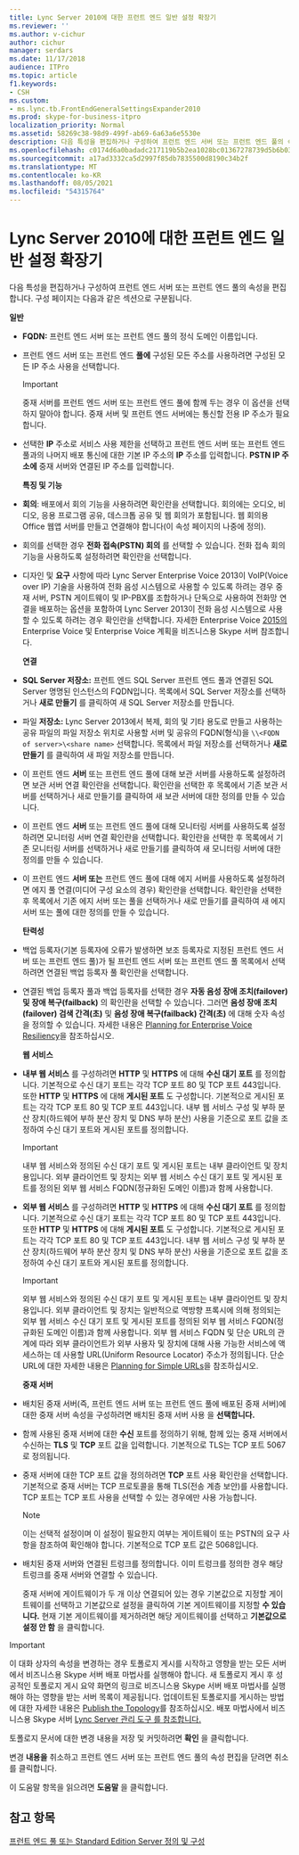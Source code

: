 ```yaml
---
title: Lync Server 2010에 대한 프런트 엔드 일반 설정 확장기
ms.reviewer: ''
ms.author: v-cichur
author: cichur
manager: serdars
ms.date: 11/17/2018
audience: ITPro
ms.topic: article
f1.keywords:
- CSH
ms.custom:
- ms.lync.tb.FrontEndGeneralSettingsExpander2010
ms.prod: skype-for-business-itpro
localization_priority: Normal
ms.assetid: 58269c38-98d9-499f-ab69-6a63a6e5530e
description: 다음 특성을 편집하거나 구성하여 프런트 엔드 서버 또는 프런트 엔드 풀의 속성을 편집합니다. 구성 페이지는 다음과 같은 섹션으로 구분됩니다.
ms.openlocfilehash: c0174d6a0badadc217119b5b2ea1028bc01367278739d5b6b03bb4ae83c0f21d
ms.sourcegitcommit: a17ad3332ca5d2997f85db7835500d8190c34b2f
ms.translationtype: MT
ms.contentlocale: ko-KR
ms.lasthandoff: 08/05/2021
ms.locfileid: "54315764"
---
```

# <a name="front-end-general-settings-expander-for-lync-server-2010"></a>Lync Server 2010에 대한 프런트 엔드 일반 설정 확장기

다음 특성을 편집하거나 구성하여 프런트 엔드 서버 또는 프런트 엔드 풀의 속성을 편집합니다. 구성 페이지는 다음과 같은 섹션으로 구분됩니다.

 **일반**

- **FQDN:** 프런트 엔드 서버 또는 프런트 엔드 풀의 정식 도메인 이름입니다.

- 프런트 엔드 서버 또는 프런트 엔드 **풀에** 구성된 모든 주소를 사용하려면 구성된 모든 IP 주소 사용을 선택합니다.

    > [!IMPORTANT]
    > 중재 서버를 프런트 엔드 서버 또는 프런트 엔드 풀에 함께 두는 경우 이 옵션을 선택하지 말아야 합니다. 중재 서버 및 프런트 엔드 서버에는 통신할 전용 IP 주소가 필요합니다.

- 선택한 **IP** 주소로 서비스 사용 제한을 선택하고 프런트 엔드 서버 또는 프런트 엔드 풀과의 나머지 배포 통신에 대한 기본 IP 주소의 **IP** 주소를 입력합니다. **PSTN IP 주소에** 중재 서버와 연결된 IP 주소를 입력합니다.

    **특징 및 기능**

- **회의**: 배포에서 회의 기능을 사용하려면 확인란을 선택합니다. 회의에는 오디오, 비디오, 응용 프로그램 공유, 데스크톱 공유 및 웹 회의가 포함됩니다. 웹 회의용 Office 웹앱 서버를 만들고 연결해야 합니다(이 속성 페이지의 나중에 정의).

- 회의를 선택한 경우 **전화 접속(PSTN) 회의** 를 선택할 수 있습니다. 전화 접속 회의 기능을 사용하도록 설정하려면 확인란을 선택합니다.

- 디자인 및 **요구** 사항에 따라 Lync Server Enterprise Voice 2013이 VoIP(Voice over IP) 기술을 사용하여 전화 음성 시스템으로 사용할 수 있도록 하려는 경우 중재 서버, PSTN 게이트웨이 및 IP-PBX를 조합하거나 단독으로 사용하여 전화망 연결을 배포하는 옵션을 포함하여 Lync Server 2013이 전화 음성 시스템으로 사용할 수 있도록 하려는 경우 확인란을 선택합니다. 자세한 Enterprise Voice [2015의](../../plan-your-deployment/enterprise-voice-solution/enterprise-voice.md) Enterprise Voice 및 Enterprise Voice 계획을 비즈니스용 Skype 서버 참조합니다. [](/previous-versions/office/lync-server-2013/lync-server-2013-enterprise-voice)

    **연결**

- **SQL Server 저장소:** 프런트 엔드 SQL Server 프런트 엔드 풀과 연결된 SQL Server 명명된 인스턴스의 FQDN입니다. 목록에서 SQL Server 저장소를 선택하거나 **새로 만들기** 를 클릭하여 새 SQL Server 저장소를 만듭니다.

- 파일 **저장소:** Lync Server 2013에서 복제, 회의 및 기타 용도로 만들고 사용하는 공유 파일의 파일 저장소 위치로 사용할 서버 및 공유의 FQDN(형식)을 `\\<FQDN of server>\<share name>` 선택합니다. 목록에서 파일 저장소를 선택하거나 **새로 만들기** 를 클릭하여 새 파일 저장소를 만듭니다.

- 이 프런트 엔드 **서버** 또는 프런트 엔드 풀에 대해 보관 서버를 사용하도록 설정하려면 보관 서버 연결 확인란을 선택합니다. 확인란을 선택한 후 목록에서 기존 보관 서버를 선택하거나  새로 만들기를 클릭하여 새 보관 서버에 대한 정의를 만들 수 있습니다.

- 이 프런트 엔드 **서버** 또는 프런트 엔드 풀에 대해 모니터링 서버를 사용하도록 설정하려면 모니터링 서버 연결 확인란을 선택합니다. 확인란을 선택한 후 목록에서 기존 모니터링 서버를 선택하거나  새로 만들기를 클릭하여 새 모니터링 서버에 대한 정의를 만들 수 있습니다.

- 이 프런트 엔드 **서버 또는** 프런트 엔드 풀에 대해 에지 서버를 사용하도록 설정하려면 에지 풀 연결(미디어 구성 요소의 경우) 확인란을 선택합니다. 확인란을 선택한 후 목록에서 기존 에지 서버 또는  풀을 선택하거나 새로 만들기를 클릭하여 새 에지 서버 또는 풀에 대한 정의를 만들 수 있습니다.

  **탄력성**

- 백업  등록자(기본 등록자에 오류가 발생하면 보조 등록자로 지정된 프런트 엔드 서버 또는 프런트 엔드 풀)가 될 프런트 엔드 서버 또는 프런트 엔드 풀 목록에서 선택하려면 연결된 백업 등록자 풀 확인란을 선택합니다.

- 연결된 백업 등록자 풀과 백업 등록자를 선택한 경우 **자동 음성 장애 조치(failover) 및 장애 복구(failback)** 의 확인란을 선택할 수 있습니다. 그러면 **음성 장애 조치(failover) 검색 간격(초)** 및 **음성 장애 복구(failback) 간격(초)** 에 대해 숫자 속성을 정의할 수 있습니다. 자세한 내용은 [Planning for Enterprise Voice Resiliency](/previous-versions/office/lync-server-2013/lync-server-2013-planning-for-enterprise-voice-resiliency)을 참조하십시오.

  **웹 서비스**

- **내부 웹 서비스** 를 구성하려면 **HTTP** 및 **HTTPS** 에 대해 **수신 대기 포트** 를 정의합니다. 기본적으로 수신 대기 포트는 각각 TCP 포트 80 및 TCP 포트 443입니다. 또한 **HTTP** 및 **HTTPS** 에 대해 **게시된 포트** 도 구성합니다. 기본적으로 게시된 포트는 각각 TCP 포트 80 및 TCP 포트 443입니다. 내부 웹 서비스 구성 및 부하 분산 장치(하드웨어 부하 분산 장치 및 DNS 부하 분산) 사용을 기준으로 포트 값을 조정하여 수신 대기 포트와 게시된 포트를 정의합니다.

    > [!IMPORTANT]
    > 내부 웹 서비스와 정의된 수신 대기 포트 및 게시된 포트는 내부 클라이언트 및 장치용입니다. 외부 클라이언트 및 장치는 외부 웹 서비스 수신 대기 포트 및 게시된 포트를 정의된 외부 웹 서비스 FQDN(정규화된 도메인 이름)과 함께 사용합니다.

- **외부 웹 서비스** 를 구성하려면 **HTTP** 및 **HTTPS** 에 대해 **수신 대기 포트** 를 정의합니다. 기본적으로 수신 대기 포트는 각각 TCP 포트 80 및 TCP 포트 443입니다. 또한 **HTTP** 및 **HTTPS** 에 대해 **게시된 포트** 도 구성합니다. 기본적으로 게시된 포트는 각각 TCP 포트 80 및 TCP 포트 443입니다. 내부 웹 서비스 구성 및 부하 분산 장치(하드웨어 부하 분산 장치 및 DNS 부하 분산) 사용을 기준으로 포트 값을 조정하여 수신 대기 포트와 게시된 포트를 정의합니다.

    > [!IMPORTANT]
    > 외부 웹 서비스와 정의된 수신 대기 포트 및 게시된 포트는 내부 클라이언트 및 장치용입니다. 외부 클라이언트 및 장치는 일반적으로 역방향 프록시에 의해 정의되는 외부 웹 서비스 수신 대기 포트 및 게시된 포트를 정의된 외부 웹 서비스 FQDN(정규화된 도메인 이름)과 함께 사용합니다. 외부 웹 서비스 FQDN 및 단순 URL의 관계에 따라 외부 클라이언트가 외부 사용자 및 장치에 대해 사용 가능한 서비스에 액세스하는 데 사용할 URL(Uniform Resource Locator) 주소가 정의됩니다. 단순 URL에 대한 자세한 내용은 [Planning for Simple URLs](/previous-versions/office/lync-server-2013/lync-server-2013-planning-for-simple-urls)을 참조하십시오.

  **중재 서버**

- 배치된  중재 서버(즉, 프런트 엔드 서버 또는 프런트 엔드 풀에 배포된 중재 서버)에 대한 중재 서버 속성을 구성하려면 배치된 중재 서버 사용 을 **선택합니다.**

- 함께 사용된 중재 서버에 대한 **수신** 포트를 정의하기 위해, 함께 있는 중재 서버에서 수신하는 **TLS** 및 **TCP** 포트 값을 입력합니다. 기본적으로 TLS는 TCP 포트 5067로 정의됩니다.

- 중재 서버에 대한 TCP 포트 값을 정의하려면 **TCP** 포트 사용 확인란을 선택합니다. 기본적으로 중재 서버는 TCP 프로토콜을 통해 TLS(전송 계층 보안)를 사용합니다. TCP 포트는 TCP 포트 사용을 선택할 수 있는 경우에만 사용 가능합니다.

    > [!NOTE]
    > 이는 선택적 설정이며 이 설정이 필요한지 여부는 게이트웨이 또는 PSTN의 요구 사항을 참조하여 확인해야 합니다. 기본적으로 TCP 포트 값은 5068입니다.

- 배치된 중재 서버와 연결된 트렁크를 정의합니다. 이미 트렁크를 정의한 경우 해당 트렁크를 중재 서버와 연결할 수 있습니다.

    중재 서버에 게이트웨이가 두 개 이상 연결되어 있는 경우 기본값으로 지정할 게이트웨이를 선택하고 기본값으로 설정을 클릭하여 기본 게이트웨이를 지정할 **수 있습니다.** 현재 기본 게이트웨이를 제거하려면 해당 게이트웨이를 선택하고 **기본값으로 설정 안 함** 을 클릭합니다.

> [!IMPORTANT]
> 이 대화 상자의 속성을 변경하는 경우 토폴로지 게시를 시작하고 영향을 받는 모든 서버에서 비즈니스용 Skype 서버 배포 마법사를 실행해야 합니다. 새 토폴로지 게시 후 성공적인 토폴로지 게시 요약 화면의 링크로 비즈니스용 Skype 서버 배포 마법사를 실행해야 하는 영향을 받는 서버 목록이 제공됩니다. 업데이트된 토폴로지를 게시하는 방법에 대한 자세한 내용은 [Publish the Topology](/previous-versions/office/lync-server-2013/lync-server-2013-publish-the-topology)를 참조하십시오. 배포 마법사에서 비즈니스용 Skype 서버 [Lync Server 관리 도구 를 참조합니다.](/previous-versions/office/lync-server-2013/lync-server-2013-lync-server-administrative-tools)

토폴로지 문서에 대한 변경 내용을 저장 및 커밋하려면 **확인** 을 클릭합니다.

변경 **내용을** 취소하고 프런트 엔드  서버 또는 프런트 엔드 풀의 속성 편집을 닫려면 취소를 클릭합니다.

이 도움말 항목을 읽으려면 **도움말** 을 클릭합니다.

## <a name="see-also"></a>참고 항목

[프런트 엔드 풀 또는 Standard Edition Server 정의 및 구성](/previous-versions/office/lync-server-2013/lync-server-2013-define-and-configure-a-front-end-pool-or-standard-edition-server)